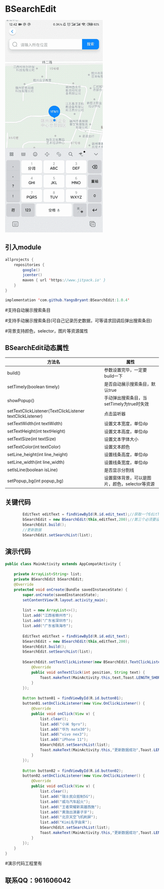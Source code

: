 # BSearchEdit
![这是一张图片](https://github.com/YangsBryant/BSearchEdit/blob/master/gifhome_320x693_11s.gif)

## 引入module
```java
allprojects {
    repositories {
        google()
        jcenter()
        maven { url 'https://www.jitpack.io' }
    }
}
```
```java
implementation 'com.github.YangsBryant:BSearchEdit:1.0.4'
```

#支持自动展示搜索条目

#支持手动展示搜索条目(可自己记录历史数据，可等请求回调后弹出搜索条目)

#背景支持颜色，selector，图片等资源属性

## BSearchEdit动态属性
方法名 | 属性
--------- | -------------
build() | 参数设置完毕，一定要build一下
setTimely(boolean timely) | 是否自动展示搜索条目，默认true
showPopup()  | 手动弹出搜索条目，当setTimely为true时失效
setTextClickListener(TextClickListener textClickListener) | 点击监听器   
setTextWidth(int textWidth) | 设置文本宽度，单位dp
setTextHeight(int textHeight) | 设置文本高度，单位dp
setTextSize(int textSize) | 设置文本字体大小
setTextColor(int textColor) | 设置文本颜色
setLine_height(int line_height) | 设置线条高度，单位dp
setLine_width(int line_width) | 设置线条宽度，单位dp
setIsLine(boolean isLine) | 是否显示分割线
setPopup_bg(int popup_bg) | 设置窗体背景，可以是图片，颜色，selector等资源

## 关键代码
```java
        EditText editText = findViewById(R.id.edit_text);//获取一个EditText
        bSearchEdit = new BSearchEdit(this,editText,200);//第三个必须要设置窗体的宽度，单位dp
        bSearchEdit.build();
        //更新数据
        bSearchEdit.setSearchList(list);
```

## 演示代码
```java
public class MainActivity extends AppCompatActivity {

    private ArrayList<String> list;
    private BSearchEdit bSearchEdit;
    @Override
    protected void onCreate(Bundle savedInstanceState) {
        super.onCreate(savedInstanceState);
        setContentView(R.layout.activity_main);

        list = new ArrayList<>();
        list.add("江西省赣州市");
        list.add("广东省深圳市");
        list.add("广东省珠海市");

        EditText editText = findViewById(R.id.edit_text);
        bSearchEdit = new BSearchEdit(this,editText,200);
        bSearchEdit.build();
        bSearchEdit.setSearchList(list);

        bSearchEdit.setTextClickListener(new BSearchEdit.TextClickListener() {
            @Override
            public void onTextClick(int position, String text) {
                Toast.makeText(MainActivity.this,text,Toast.LENGTH_SHORT).show();
            }
        });

        Button button01 = findViewById(R.id.button01);
        button01.setOnClickListener(new View.OnClickListener() {
            @Override
            public void onClick(View v) {
                list.clear();
                list.add("小米 9pro");
                list.add("华为 mate30");
                list.add("vivo nex3");
                list.add("iPhone 11");
                bSearchEdit.setSearchList(list);
                Toast.makeText(MainActivity.this,"更新数据成功",Toast.LENGTH_SHORT).show();
            }
        });

        Button button02 = findViewById(R.id.button02);
        button02.setOnClickListener(new View.OnClickListener() {
            @Override
            public void onClick(View v) {
                list.clear();
                list.add("瑞士民众抵制5G");
                list.add("威马汽车起火");
                list.add("王者荣耀新英雄西施");
                list.add("黄渤出演姜子牙");
                list.add("北京天空飞机刷屏");
                list.add("Kimi名字由来");
                bSearchEdit.setSearchList(list);
                Toast.makeText(MainActivity.this,"更新数据成功",Toast.LENGTH_SHORT).show();
            }
        });
    }
}
```
#演示代码工程里有

## 联系QQ：961606042

